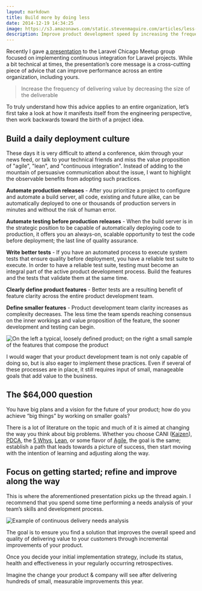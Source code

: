 ```yaml
---
layout: markdown
title: Build more by doing less
date: 2014-12-19 14:34:25
image: https://s3.amazonaws.com/static.stevenmaguire.com/articles/less-is-more.jpg
description: Improve product development speed by increasing the frequency of delivering technical value by decreasing the size of the technical deliverable.
---
```


Recently I gave [a presentation](http://bitly.com/laravel-ci-deck) to the Laravel Chicago Meetup group focused on implementing continuous integration for Laravel projects. While a bit technical at times, the presentation’s core message is a cross-cutting piece of advice that can improve performance across an entire organization, including yours.

>Increase the frequency of delivering value by decreasing the size of the deliverable

To truly understand how this advice applies to an entire organization, let’s first take a look at how it manifests itself from the engineering perspective, then work backwards toward the birth of a project idea.

Build a daily deployment culture
----------

These days it is very difficult to attend a conference, skim through your news feed, or talk to your technical friends and miss the value proposition of "agile", "lean", and "continuous integration". Instead of adding to the mountain of persuasive communication about the issue, I want to highlight the observable benefits from adopting such practices.

**Automate production releases** - After you prioritize a project to configure and automate a build server, all code, existing and future alike, can be automatically deployed to one or thousands of production servers in minutes and without the risk of human error.

**Automate testing before production releases** - When the build server is in the strategic position to be capable of automatically deploying code to production, it offers you an always-on, scalable opportunity to test the code before deployment; the last line of quality assurance.

**Write better tests** - If you have an automated process to execute system tests that ensure quality before deployment, you have a reliable test suite to execute. In order to have a reliable test suite, testing must become an integral part of the active product development process. Build the features and the tests that validate them at the same time.

**Clearly define product features** - Better tests are a resulting benefit of feature clarity across the entire product development team.

**Define smaller features** - Product development team clarity increases as complexity decreases. The less time the team spends reaching consensus on the inner workings and value proposition of the feature, the sooner development and testing can begin.

![On the left a typical, loosely defined product; on the right a small sample of the features that compose the product](https://stevenmaguire-com.s3.amazonaws.com/assets/value-complexity-matrix.png)

I would wager that your product development team is not only capable of doing so, but is also eager to implement these practices. Even if several of these processes are in place, it still requires input of small, manageable goals that add value to the business.

The $64,000 question
----------

You have big plans and a vision for the future of your product; how do you achieve “big things” by working on smaller goals?

There is a lot of literature on the topic and much of it is aimed at changing the way you think about big problems. Whether you choose CANI ([Kaizen](http://en.wikipedia.org/wiki/Kaizen)), [PDCA](http://en.wikipedia.org/wiki/PDCA), the [5 Whys](http://en.wikipedia.org/wiki/5_Whys), [Lean](http://en.wikipedia.org/wiki/Lean_manufacturing), or some flavor of [Agile](http://en.wikipedia.org/wiki/Agile_software_development), the goal is the same; establish a path that leads towards a picture of success, then start moving with the intention of learning and adjusting along the way.

Focus on getting started; refine and improve along the way
----------

This is where the aforementioned presentation picks up the thread again. I recommend that you spend some time performing a needs analysis of your team’s skills and development process.

![Example of continuous delivery needs analysis](https://stevenmaguire-com.s3.amazonaws.com/assets/continous-delivery-needs.png)

The goal is to ensure you find a solution that improves the overall speed and quality of delivering value to your customers through incremental improvements of your product.

Once you decide your initial implementation strategy, include its status, health and effectiveness in your regularly occurring retrospectives.

Imagine the change your product & company will see after delivering hundreds of small, measurable improvements this year.
